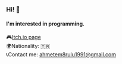 ### Hi! 👋
#### I'm interested in programming.
🎮[Itch.io page](https://lim10dev.itch.io)\
🌍Nationality: 🇹🇷\
📞Contact me: ahmetem8rulu1991@gmail.com
